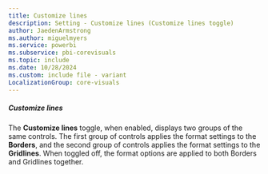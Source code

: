 ```yaml
---
title: Customize lines
description: Setting - Customize lines (Customize lines toggle)
author: JaedenArmstrong
ms.author: miguelmyers
ms.service: powerbi
ms.subservice: pbi-corevisuals
ms.topic: include
ms.date: 10/28/2024
ms.custom: include file - variant
LocalizationGroup: core-visuals
---
```

##### Customize lines

The **Customize lines** toggle, when enabled, displays two groups of the same controls. The first group of controls applies the format settings to the **Borders**, and the second group of controls applies the format settings to the  **Gridlines**. When toggled off, the format options are applied to both Borders and Gridlines together.
